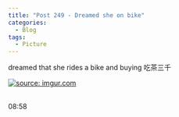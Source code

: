 ```yaml
---
title: "Post 249 - Dreamed she on bike"
categories:
  - Blog
tags:
  - Picture
---
```


dreamed that she rides a bike and buying 吃茶三千

<a href="https://imgur.com/aTIaViI"><img src="https://i.imgur.com/aTIaViI.jpg" title="source: imgur.com" /></a>
<br/>
<br/>

08:58

<script src="https://utteranc.es/client.js"
        repo="serendipityinlife/serendipityinlife.github.io"
        issue-term="pathname"
        theme="github-light"
        crossorigin="anonymous"
        async>
</script>
